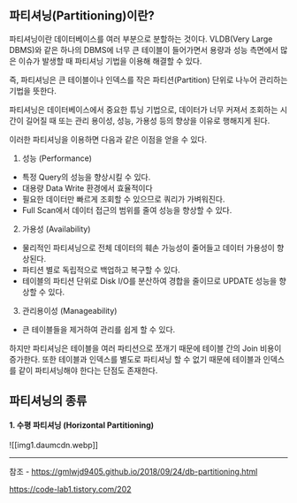 
## 파티셔닝(Partitioning)이란?

파티셔닝이란 데이터베이스를 여러 부분으로 분할하는 것이다. VLDB(Very Large DBMS)와 같은 하나의 DBMS에 너무 큰 테이블이 들어가면서 용량과 성능 측면에서 많은 이슈가 발생할 때 파티셔닝 기법을 이용해 해결할 수 있다. 

즉, 파티셔닝은 큰 테이블이나 인덱스를 작은 파티션(Partition) 단위로 나누어 관리하는 기법을 뜻한다.

파티셔닝은 데이터베이스에서 중요한 튜닝 기법으로, 데이터가 너무 커져서 조회하는 시간이 길어질 때 또는 관리 용이성, 성능, 가용성 등의 향상을 이유로 행해지게 된다. 

이러한 파티셔닝을 이용하면 다음과 같은 이점을 얻을 수 있다. 

1. 성능 (Performance)

- 특정 Query의 성능을 향상시킬 수 있다. 
- 대용량 Data Write 환경에서 효율적이다
- 필요한 데이터만 빠르게 조회할 수 있으므로 쿼리가 가벼워진다.
- Full Scan에서 데이터 접근의 범위를 줄여 성능을 향상할 수 있다.

2. 가용성 (Availability)

- 물리적인 파티셔닝으로 전체 데이터의 훼손 가능성이 줄어들고 데이터 가용성이 향상된다.
- 파티션 별로 독립적으로 백업하고 복구할 수 있다.
- 테이블의 파티션 단위로 Disk I/O를 분산하여 경합을 줄이므로 UPDATE 성능을 향상할 수 있다.

3. 관리용이성 (Manageability)

- 큰 테이블들을 제거하여 관리를 쉽게 할 수 있다.

하지만 파티셔닝은 테이블을 여러 파티션으로 쪼개기 때문에 테이블 간의 Join 비용이 증가한다. 또한 테이블과 인덱스를 별도로 파티셔닝 할 수 없기 때문에 테이블과 인덱스를 같이 파티셔닝해야 한다는 단점도 존재한다.

## 파티셔닝의 종류

#### 1. 수평 파티셔닝 (Horizontal Partitioning)

![[img1.daumcdn.webp]]















---
참조 - https://gmlwjd9405.github.io/2018/09/24/db-partitioning.html


https://code-lab1.tistory.com/202